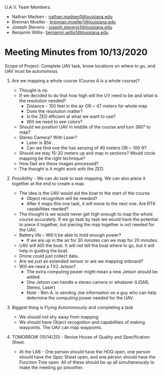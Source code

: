 U.A.V. Team Members:
-   Nathan Madsen -  [nathan.madsen1@louisiana.edu](mailto:nathan.madsen1@louisiana.edu)
-   Brennan Moeller -  [brennan.moeller1@louisiana.edu](mailto:brennan.moeller1@louisiana.edu) 
-   Joseph Stevens -  [joseph.stevens1@louisiana.edu](mailto:joseph.stevens1@louisiana.edu)
-   Benjamin Willis-  [benjamin.willis1@louisiana.edu](mailto:benjamin.willis1@louisiana.edu)

# Meeting Minutes from 10/13/2020
 Scope of Project: Complete UAV task, know locations on where to go, and UAV must be autonomous

1. Are we mapping a whole course (Course A is a whole course)? 
    * Thought is no.
    * If we decided to do that how high will the UV need to be and what is the resolution needed?
        * Distance - 150 feet in the air OR ~ 47 meters for whole map
        * Does the resolution matter?
        * Is the ZED efficient at what we want to use?
        * Will we need to see colors?
    * Should we position UAV in middle of the course and turn 360° to map?
    * Stereo Camera? With Laser?
        * Laser is $5k
        * Can we find one the has sensing of 40 meters OR ~ 100 ft?
    * Should we stay 15-20 meters up and map in sections? Would circle mapping be the right technique?
    * How fast are these images processed?
    * The thought is it might work with the ZED.

2. Possibility - We can do task to task mapping. We can also piece it together at the end to create a map. 
    * The idea is the UAV would aid the boat to the start of the course. 
        * Object recognition will be needed? 
        * After it maps this one task, it will move to the next one. Are RTK capabilities needed? 
    * The thought is we would never get high enough to map the whole course accurately. If we go task by task we would have the potential to piece it together, but piecing the map together is not needed for the UAV. 
    * Battery life – Will it be able to hold enough power?
        * If we are up in the air for 30 minutes can we map for 20 minutes.
    * UAV will AID the boat. It will not tell the boat where to go, but it will help in guiding the boat.
    * Drone could just collect data.
    * Are we just an extended sensor or are we mapping onboard?
    * Will we need a TX2 Jetson?
        * The extra computing power might mean a new Jetson should be added.
        * One Jetson can handle a stereo camera or whatever (LiDAR, Stereo, Laser)
        * Note - Ben A. is sending Joe information on a guy who can help determine the computing power needed for the UAV.

3. Biggest thing is Flying Autonomously and completing a task
    * We should not shy away from mapping
    * We should have Object recognition and capabilities of making waypoints. The UAV can map waypoints. 

4. TOMORROW (10/14/20) - Revise House of Quality and Specification Sheet.
    * At the LAB - One person should have the HOQ open, one person should have the Spec Sheet open, and one person should have the Function Tree open. All of these should be up all simultaneously to make the meeting go smoother. 

